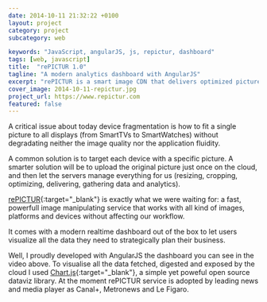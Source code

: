 ```yaml
---
date: 2014-10-11 21:32:22 +0100
layout: project
category: project
subcategory: web

keywords: "JavaScript, angularJS, js, repictur, dashboard"
tags: [web, javascript]
title:  "rePICTUR 1.0"
tagline: "A modern analytics dashboard with AngularJS"
excerpt: "rePICTUR is a smart image CDN that delivers optimized pictures to all kind of devices. It comes with a realtime dashboard to let you visualize your KPIs."
cover_image: 2014-10-11-repictur.jpg
project_url: https://www.repictur.com
featured: false
---
```


A critical issue about today device fragmentation is how to fit a single picture to all displays (from SmartTVs to SmartWatches) without degradating neither the image quality nor the application fluidity.

A common solution is to target each device with a specific picture. A smarter solution will be to upload the original picture just once on the cloud, and then let the servers manage everything for us (resizing, cropping, optimizing, delivering, gathering data and analytics).

[rePICTUR](https://www.repictur.com){:target="_blank"} is exactly what we were waiting for: a fast, powerfull image manipulating service that works with all kind of images, platforms and devices without affecting our workflow.

It comes with a modern realtime dashboard out of the box to let users visualize all the data they need to strategically plan their business.

Well, I proudly developed with AngularJS the dashboard you can see in the video above. To visualise all the data fetched, digested and exposed by the cloud I used [Chart.js](https://chartjs.org){:target="_blank"}, a simple yet poweful open source dataviz library. At the moment rePICTUR service is adopted by leading news and media player as Canal+, Metronews and Le Figaro.
